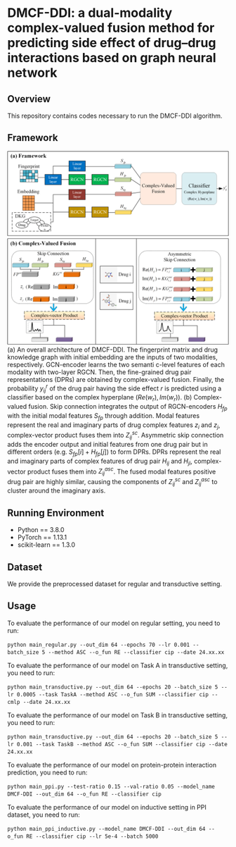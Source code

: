 # DMCF-DDI: a dual-modality complex-valued fusion method for predicting side effect of drug–drug interactions based on graph neural network
## Overview
This repository contains codes necessary to run the DMCF-DDI algorithm.

## Framework
![An overall architecture of DMCF-DDI.](./Fig.1.png)
(a) An overall architecture of DMCF-DDI. The fingerprint matrix and drug knowledge graph with initial embedding are the inputs of two modalities, respectively.
GCN-encoder learns the two semanti c-level features of each modality with two-layer RGCN. 
Then, the fine-grained drug pair representations (DPRs) are obtained by complex-valued fusion. 
Finally, the probability $y_{ij}^r$ of the drug pair having the side effect $r$ is predicted using a classifier based on the complex hyperplane $(Re(w_r),Im(w_r))$.
(b) Complex-valued fusion.
Skip connection integrates the output of RGCN-encoders $H_{fp}$ with the initial modal features $S_{fp}$ through addition. 
Modal features represent the real and imaginary parts of drug complex features $z_i$ and $z_j$, complex-vector product fuses them into $Z^{sc}_{ij}$.
Asymmetric skip connection adds the encoder output and initial features from one drug pair but in different orders (e.g. $S_{fp}[i] + H_{fp}[j]$) to form DPRs.
DPRs represent the real and imaginary parts of complex features of drug pair $H_{ij}$ and $H_{ji}$, complex-vector product fuses them into $Z^{asc}_{ij}$.
The fused modal features positive drug pair are highly similar, causing the components of  $Z^{sc}_{ij}$ and $Z^{asc}_{ij}$ to cluster around the imaginary axis.
## Running Environment
- Python == 3.8.0
- PyTorch == 1.13.1
- scikit-learn == 1.3.0


## Dataset
We provide the preprocessed dataset for regular and transductive setting.

## Usage
To evaluate the performance of our model on regular setting, you need to run:

`python main_regular.py --out_dim 64 --epochs 70 --lr 0.001 --batch_size 5 --method ASC --o_fun RE --classifier cip --date 24.xx.xx`

To evaluate the performance of our model on Task A in transductive setting, you need to run:

`python main_transductive.py --out_dim 64 --epochs 20 --batch_size 5 --lr 0.0005 --task TaskA --method ASC --o_fun SUM --classifier cip --cmlp --date 24.xx.xx`

To evaluate the performance of our model on Task B in transductive setting, you need to run:

`python main_transductive.py --out_dim 64 --epochs 20 --batch_size 5 --lr 0.001 --task TaskB --method ASC --o_fun SUM --classifier cip --date 24.xx.xx`

To evaluate the performance of our model on protein-protein interaction prediction, you need to run:

`python main_ppi.py --test-ratio 0.15 --val-ratio 0.05 --model_name DMCF-DDI --out_dim 64 --o_fun RE --classifier cip`

To evaluate the performance of our model on inductive setting in PPI dataset, you need to run:

`python main_ppi_inductive.py --model_name DMCF-DDI --out_dim 64 --o_fun RE --classifier cip --lr 5e-4 --batch 5000`
